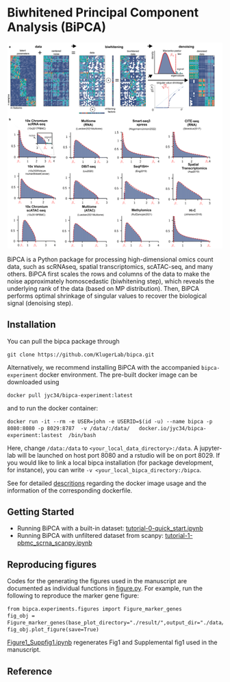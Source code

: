 # Biwhitened Principal Component Analysis (BiPCA) # 
![](python/tutorials/Figure1.png)

BiPCA is a Python package for processing high-dimensional omics count data, such as scRNAseq, spatial transcriptomics, scATAC-seq, and many others. 
BiPCA first scales the rows and columns of the data to make the noise approximately homoscedastic (biwhitening step), which reveals the underlying rank of the data (based on MP distribution). Then, BiPCA performs optimal shrinkage of singular values to recover the biological signal (denoising step). 

## Installation ##

You can pull the bipca package through

```
git clone https://github.com/KlugerLab/bipca.git
```

Alternatively, we recommend installing BiPCA with the accompanied ```bipca-experiment``` docker environment. The pre-built docker image can be downloaded using 

```
docker pull jyc34/bipca-experiment:latest
```

and to run the docker container:

```
docker run -it --rm -e USER=john -e USERID=$(id -u) --name bipca -p 8080:8080 -p 8029:8787  -v /data/:/data/   docker.io/jyc34/bipca-experiment:lastest  /bin/bash
```

Here, change ```/data:/data``` to ```<your_local_data_directory>:/data```. A jupyter-lab will be launched on host port 8080 and a rstudio will be on port 8029. If you would like to link a local bipca installation (for package development, for instance), you can write ```-v <your_local_bipca_directory:/bipca```.

See for detailed [descritions](https://github.com/KlugerLab/bipca-experiment) regarding the docker image usage and the information of the corresponding dockerfile.


## Getting Started ##

- Running BiPCA with a built-in dataset: [tutorial-0-quick_start.ipynb](python/tutorials/tutorial-0-quick_start.ipynb)
- Running BiPCA with unfiltered dataset from scanpy: [tutorial-1-pbmc_scrna_scanpy.ipynb](python/tutorials/tutorial-1-pbmc_scrna_scanpy.ipynb)

## Reproducing figures ##

Codes for the generating the figures used in the manuscript are documented as individual functions in [figure.py](python/bipca/experiments/figures/figures.py). For example, run the following to reproduce the marker gene figure:

```
from bipca.experiments.figures import Figure_marker_genes
fig_obj = Figure_marker_genes(base_plot_directory="./result/",output_dir="./data/",formatstr="png")
fig_obj.plot_figure(save=True)
```
[Figure1_Suppfig1.ipynb](python/bipca/experiments/figures/Figure1_Suppfig1.ipynb) regenerates Fig1 and Supplemental fig1 used in the manuscript.

## Reference ##
